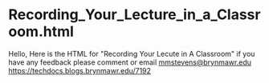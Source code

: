 # Recording_Your_Lecture_in_a_Classroom.html
Hello, 
Here is the HTML for "Recording Your Lecute in A Classroom"
if you have any feedback please comment or email mmstevens@brynmawr.edu
https://techdocs.blogs.brynmawr.edu/7192
